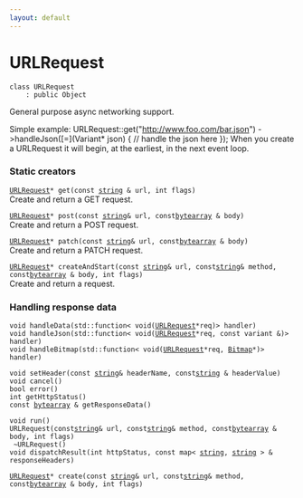 ```yaml
---
layout: default
---
```


# URLRequest

```
class URLRequest
    : public Object
```


General purpose async networking support.     

Simple example:  URLRequest::get("http://www.foo.com/bar.json") ->handleJson([=](Variant* json) { // handle the json here });  When you create a URLRequest it will begin, at the earliest, in the next event loop.     
### Static creators

[`URLRequest`](/oaknut/ref/app_group/URLRequest)`* get(const `[`string`](/oaknut/ref/base_group/string)` & url, int flags)`<br>Create and return a GET request.

[`URLRequest`](/oaknut/ref/app_group/URLRequest)`* post(const `[`string`](/oaknut/ref/base_group/string)` & url, const `[`bytearray`](/oaknut/ref/base_group/bytearray)` & body)`<br>Create and return a POST request.

[`URLRequest`](/oaknut/ref/app_group/URLRequest)`* patch(const `[`string`](/oaknut/ref/base_group/string)` & url, const `[`bytearray`](/oaknut/ref/base_group/bytearray)` & body)`<br>Create and return a PATCH request.

[`URLRequest`](/oaknut/ref/app_group/URLRequest)`* createAndStart(const `[`string`](/oaknut/ref/base_group/string)` & url, const `[`string`](/oaknut/ref/base_group/string)` & method, const `[`bytearray`](/oaknut/ref/base_group/bytearray)` & body, int flags)`<br>Create and return a request.


### Handling response data

`void handleData(std::function< void(`[`URLRequest`](/oaknut/ref/app_group/URLRequest)`*req)> handler)`<br>
`void handleJson(std::function< void(`[`URLRequest`](/oaknut/ref/app_group/URLRequest)`*req, const variant &)> handler)`<br>
`void handleBitmap(std::function< void(`[`URLRequest`](/oaknut/ref/app_group/URLRequest)`*req, `[`Bitmap`](/oaknut/ref/graphics_group/Bitmap)`*)> handler)`<br>

`void setHeader(const `[`string`](/oaknut/ref/base_group/string)` & headerName, const `[`string`](/oaknut/ref/base_group/string)` & headerValue)`<br>
`void cancel()`<br>
`bool error()`<br>
`int getHttpStatus()`<br>
`const `[`bytearray`](/oaknut/ref/base_group/bytearray)` & getResponseData()`<br>

`void run()`<br>
` URLRequest(const `[`string`](/oaknut/ref/base_group/string)` & url, const `[`string`](/oaknut/ref/base_group/string)` & method, const `[`bytearray`](/oaknut/ref/base_group/bytearray)` & body, int flags)`<br>
` ~URLRequest()`<br>
`void dispatchResult(int httpStatus, const map< `[`string`](/oaknut/ref/base_group/string)`, `[`string`](/oaknut/ref/base_group/string)` > & responseHeaders)`<br>

[`URLRequest`](/oaknut/ref/app_group/URLRequest)`* create(const `[`string`](/oaknut/ref/base_group/string)` & url, const `[`string`](/oaknut/ref/base_group/string)` & method, const `[`bytearray`](/oaknut/ref/base_group/bytearray)` & body, int flags)`<br>

